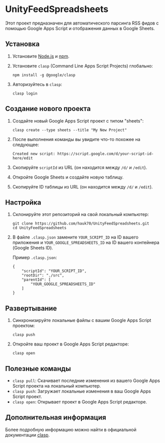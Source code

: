 # UnityFeedSpreadsheets

Этот проект предназначен для автоматического парсинга RSS фидов с помощью Google Apps Script и отображения данных в Google Sheets.

## Установка

1. Установите [Node.js](https://nodejs.org/) и [npm](https://www.npmjs.com/get-npm).

2. Установите `clasp` (Command Line Apps Script Projects) глобально:
    ```
    npm install -g @google/clasp
    ```

3. Авторизуйтесь в `clasp`:
    ```
    clasp login
    ```

## Создание нового проекта

1. Создайте новый Google Apps Script проект с типом "sheets":
    ```
    clasp create --type sheets --title "My New Project"
    ```

2. После выполнения команды вы увидите что-то похожее на следующее:
    ```
    Created new script: https://script.google.com/d/your-script-id-here/edit
    ```

3. Скопируйте `scriptId` из URL (он находится между `/d/` и `/edit`).

4. Откройте Google Sheets и создайте новую таблицу.

5. Скопируйте ID таблицы из URL (он находится между `/d/` и `/edit`).

## Настройка

1. Склонируйте этот репозиторий на свой локальный компьютер:
    ```
    git clone https://github.com/hauk70/UnityFeedSpreadsheets.git
    cd UnityFeedSpreadsheets
    ```

2. В файле `.clasp.json` замените `YOUR_SCRIPT_ID` на ID вашего приложения и `YOUR_GOOGLE_SPREADSHEETS_ID` на ID вашего контейнера (Google Sheets ID).

    Пример `.clasp.json`:
    ```
    {
        "scriptId": "YOUR_SCRIPT_ID",
        "rootDir": "./src",
        "parentId": [
            "YOUR_GOOGLE_SPREADSHEETS_ID"
        ]
    }
    ```

## Развертывание

1. Синхронизируйте локальные файлы с вашим Google Apps Script проектом:
    ```
    clasp push
    ```

2. Откройте ваш проект в Google Apps Script редакторе:
    ```
    clasp open
    ```

## Полезные команды

- `clasp pull`: Скачивает последние изменения из вашего Google Apps Script проекта на локальный компьютер.
- `clasp push`: Загружает локальные изменения в ваш Google Apps Script проект.
- `clasp open`: Открывает проект в Google Apps Script редакторе.

## Дополнительная информация

Более подробную информацию можно найти в официальной документации [clasp](https://developers.google.com/apps-script/guides/clasp).
